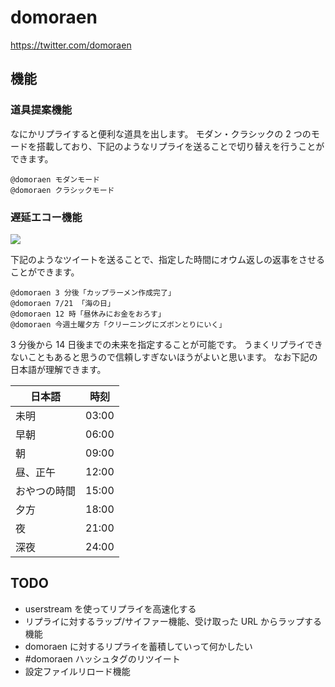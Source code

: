 # domoraen

https://twitter.com/domoraen

## 機能

### 道具提案機能

なにかリプライすると便利な道具を出します。
モダン・クラシックの 2 つのモードを搭載しており、下記のようなリプライを送ることで切り替えを行うことができます。

	@domoraen モダンモード
	@domoraen クラシックモード

### 遅延エコー機能

<img src="http://i.gyazo.com/66c3e26d1ffddaba41f6f99143605e4f.png">

下記のようなツイートを送ることで、指定した時間にオウム返しの返事をさせることができます。

	@domoraen 3 分後「カップラーメン作成完了」
	@domoraen 7/21 「海の日」
	@domoraen 12 時「昼休みにお金をおろす」
	@domoraen 今週土曜夕方「クリーニングにズボンとりにいく」

3 分後から 14 日後までの未来を指定することが可能です。
うまくリプライできないこともあると思うので信頼しすぎないほうがよいと思います。
なお下記の日本語が理解できます。

| 日本語       | 時刻  | 
| ------------ | ----- |
| 未明         | 03:00 |  
| 早朝         | 06:00 | 
| 朝           | 09:00 | 
| 昼、正午     | 12:00 | 
| おやつの時間 | 15:00 | 
| 夕方         | 18:00 | 
| 夜           | 21:00 | 
| 深夜         | 24:00 | 

## TODO

* userstream を使ってリプライを高速化する
* リプライに対するラップ/サイファー機能、受け取った URL からラップする機能
* domoraen に対するリプライを蓄積していって何かしたい
* #domoraen ハッシュタグのリツイート
* 設定ファイルリロード機能


